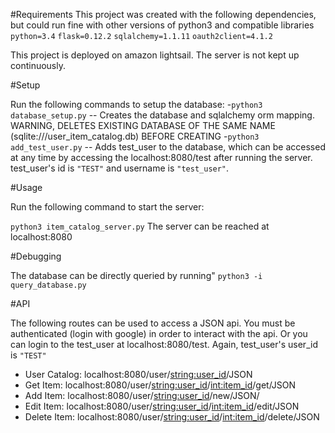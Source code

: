 #Requirements
This project was created with the following dependencies, but could run fine with other versions of python3 and compatible libraries
`python=3.4`
`flask=0.12.2`
`sqlalchemy=1.1.11`
`oauth2client=4.1.2`

This project is deployed on amazon lightsail. The server is not kept up continuously. 

#Setup

Run the following commands to setup the database:
-`python3 database_setup.py` -- Creates the database and sqlalchemy orm mapping. WARNING, DELETES EXISTING DATABASE OF THE SAME NAME (sqlite:///user_item_catalog.db) BEFORE CREATING
-`python3 add_test_user.py` -- Adds test_user to the database, which can be accessed at any time by accessing the localhost:8080/test after running the server. test_user's id is `"TEST"` and username is `"test_user"`.

#Usage

Run the following command to start the server:

`python3 item_catalog_server.py`
The server can be reached at localhost:8080


#Debugging

The database can be directly queried by running"
`python3 -i query_database.py`

#API

The following routes can be used to access a JSON api. 
You must be authenticated (login with google) in order to interact with the api. Or you can login to the test_user at localhost:8080/test. Again, test_user's user_id is `"TEST"`

- User Catalog: localhost:8080/user/<string:user_id>/JSON
- Get Item: localhost:8080/user/<string:user_id>/<int:item_id>/get/JSON
- Add Item: localhost:8080/user/<string:user_id>/new/JSON/
- Edit Item: localhost:8080/user/<string:user_id>/<int:item_id>/edit/JSON
- Delete Item: localhost:8080/user/<string:user_id>/<int:item_id>/delete/JSON